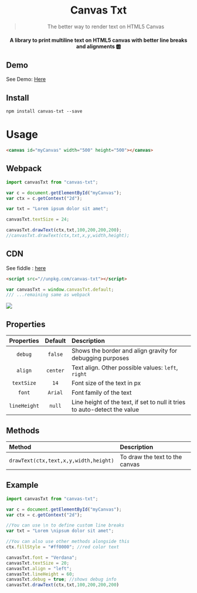 <div align="center">
<h1>Canvas Txt</h1>
<blockquote>
The better way to render text on HTML5 Canvas
</blockquote>

#### A library to print multiline text on HTML5 canvas with better line breaks and alignments 🆎
</div>

## Demo

See Demo: [Here](http://canvas-txt.geongeorge.com)

## Install
```
npm install canvas-txt --save
```

# Usage

```html
<canvas id="myCanvas" width="500" height="500"></canvas>
```

## Webpack
```javascript
import canvasTxt from "canvas-txt";

var c = document.getElementById("myCanvas");
var ctx = c.getContext("2d");

var txt = "Lorem ipsum dolor sit amet";

canvasTxt.textSize = 24;

canvasTxt.drawText(ctx,txt,100,200,200,200);
//canvasTxt.drawText(ctx,txt,x,y,width,height);
```

## CDN
See fiddle : <a href="https://jsfiddle.net/geongeorgek/9bamges1/8/">here</a>
```html
<script src="//unpkg.com/canvas-txt"></script>
```
```javascript
var canvasTxt = window.canvasTxt.default;
/// ...remaining same as webpack
```

![](https://i.imgur.com/qV2x2zV.jpg)

## Properties

| Properties| Default  | Description      |
| :---------: |:------:| :--------------|
| `debug`      | `false` | Shows the border and align gravity for debugging purposes |
| `align`      | `center`      |  Text align. Other possible values: `left`, `right` |
| `textSize` | `14`      |    Font size of the text in px  |
| `font` | `Arial`      |    Font family of the text  |
| `lineHeight` | `null`      |   Line height of the text, if set to null it tries to  auto-detect the value  |

## Methods
| Method| Description      |
| :--------- | :--------------|
| `drawText(ctx,text,x,y,width,height)`      | To draw the text to the canvas |

## Example

```javascript
import canvasTxt from "canvas-txt";

var c = document.getElementById("myCanvas");
var ctx = c.getContext("2d");

//You can use \n to define custom line breaks
var txt = "Lorem \nipsum dolor sit amet";

//You can also use other methods alongside this
ctx.fillStyle = "#ff0000"; //red color text

canvasTxt.font = "Verdana";
canvasTxt.textSize = 20;
canvasTxt.align = "left";
canvasTxt.lineHeight = 60;
canvasTxt.debug = true; //shows debug info
canvasTxt.drawText(ctx,txt,100,200,200,200)

```